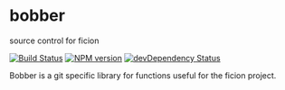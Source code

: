 bobber
======

source control for ficion

[![Build Status](https://secure.travis-ci.org/fishin/bobber.svg)](http://travis-ci.org/fishin/bobber)
[![NPM version](https://badge.fury.io/js/bobber.svg)](http://badge.fury.io/js/bobber)
[![devDependency Status](https://david-dm.org/fishin/bobber/dev-status.svg)](https://david-dm.org/fishin/bobber#info=devDependencies)

Bobber is a git specific library for functions useful for the ficion project.
